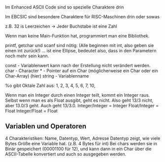 Im Enhanced ASCII Code sind so spezielle Charaktere drin

Im EBCSIC sind besondere Charaktere für RISC-Maschinen drin oder sowas

z.B. 32 is Leerzeichen
-> Jeder Buchstabe ist eine Zahl

Wenn man keine Main-Funktion hat, programmiert man eine Bibliothek.

printf, getchar und scanf sind nötig. (Alle beginnen mit int, also geben sie einen int zurück!)
... ist eine Ellipse, bedeutet also, dass in den Parametern noch mehr sein kann.

const - Variablenwert kann nach der Erstellung nicht verändert werden.
char - Character
\* - Pointer auf ein Char (möglicherweise ein Char oder ein Char-Array)
(hier) string - Variablenname

%o gibt Oktale Zahl aus: 1, 2, 3, 4, 5, 6, 7, 10,

Wenn man ein Integer durch einen Integer teilt, kommt ein Integer raus. Selbst wenn man es als Float ausgibt, geht es nicht. Also geht 13/3 nicht, aber 13.0/3 geht. Auch geht 13/3.0. 
Integer/Integer = Integer
Float/Integer = Float
Integer/Float = Float

## Variablen und Operatoren
4 Charakteristiken: Name, Datentyp, Wert, Adresse
Datentyp zeigt, wie viele Bytes Größe eine Variable hat. (z.B. 4 Bytes für int)
Bei chars werden sie in Binär gespeichert (00001100 für 12), und kann dann in ein Char über die ASCII-Tabelle konvertiert und auch so ausgegeben werden.